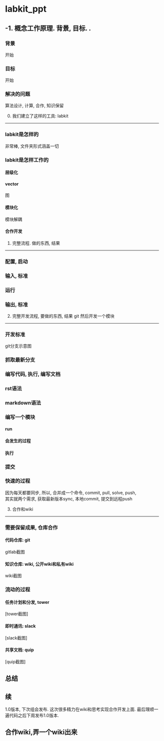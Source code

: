 labkit\_ppt
===========

-1. 概念工作原理. 背景, 目标. .
-------------------------------

### 背景

开始

### 目标

开始

### 解决的问题

算法设计, 计算, 合作, 知识保留

0. 我们建立了这样的工具: labkit
-------------------------------

### labkit是怎样的

非常棒, 文件夹形式涵盖一切

### labkit是怎样工作的

#### 层级化

#### vector

图

#### 模块化

模块解耦

#### 合作开发

1. 完整流程. 做的东西, 结果
---------------------------

### 配置, 启动

### 输入, 标准

### 运行

### 输出, 标准

2. 完整开发流程, 要做的东西, 结果 git 然后开发一个模块
------------------------------------------------------

### 开发标准

git分支示意图

### 抓取最新分支

### 编写代码, 执行, 编写文档

### rst语法

### markdown语法

### 编写一个模块

#### run

#### 会发生的过程

#### 执行

### 提交

### 快速的过程

因为每天都要同步, 所以, 合并成一个命令, commit, pull, solve, push,\
其实就两个需求, 获取最新版本sync, 本地commit, 提交到远程push

3. 合作和wiki
-------------

### 需要保留成果, 仓库合作

#### 代码仓库: git

gitlab截图

#### 知识仓库: wiki, 公开wiki和私有wiki

wiki截图

### 流动的过程

#### 任务计划和分发, tower

\[tower截图\]

#### 即时通讯: slack

\[slack截图\]

#### 共享文档: quip

\[quip截图\]

总结
----

续
--

1.0版本, 下次组会发布. 这次很多精力在wiki和思考实现合作开发上面.
最后理顺一遍代码之后下周发布1.0版本.

合作wiki,弄一个wiki出来
-----------------------
